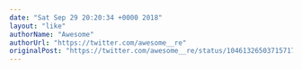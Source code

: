```yaml
---
date: "Sat Sep 29 20:20:34 +0000 2018"
layout: "like"
authorName: "Awesome"
authorUrl: "https://twitter.com/awesome__re"
originalPost: "https://twitter.com/awesome__re/status/1046132650371571712"
---
```

